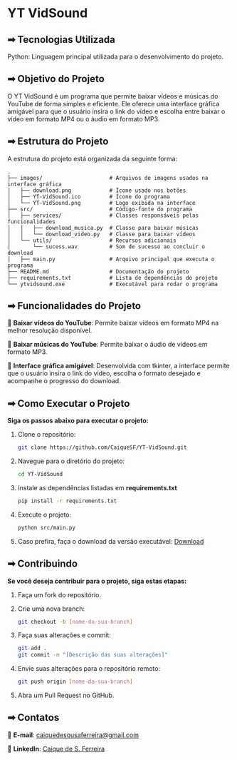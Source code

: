 # YT VidSound

## ➡ Tecnologias Utilizada

Python: Linguagem principal utilizada para o desenvolvimento do projeto.

## ➡ Objetivo do Projeto

O YT VidSound é um programa que permite baixar vídeos e músicas do YouTube de forma simples e eficiente. Ele oferece uma interface gráfica amigável para que o usuário insira o link do vídeo e escolha entre baixar o vídeo em formato MP4 ou o áudio em formato MP3.

## ➡ Estrutura do Projeto

A estrutura do projeto está organizada da seguinte forma:

```
.
├── images/                     # Arquivos de imagens usados na interface gráfica
│   ├── download.png            # Ícone usado nos botões
│   ├── YT-VidSound.ico         # Ícone do programa
│   └── YT-VidSound.png         # Logo exibida na interface
├── src/                        # Código-fonte do programa
│   ├── services/               # Classes responsáveis pelas funcionalidades
│   │   ├── download_musica.py  # Classe para baixar músicas
│   │   └── download_video.py   # Classe para baixar vídeos
│   └── utils/                  # Recursos adicionais
│       └── sucess.wav          # Som de sucesso ao concluir o download
│   ├── main.py                 # Arquivo principal que executa o programa
├── README.md                   # Documentação do projeto
├── requirements.txt            # Lista de dependências do projeto
└── ytvidsound.exe              # Executável para rodar o programa
```

## ➡ Funcionalidades do Projeto

🔹 **Baixar vídeos do YouTube**: Permite baixar vídeos em formato MP4 na melhor resolução disponível.

🔹 **Baixar músicas do YouTube**: Permite baixar o áudio de vídeos em formato MP3.

🔹 **Interface gráfica amigável**: Desenvolvida com tkinter, a interface permite que o usuário insira o link do vídeo, escolha o formato desejado e acompanhe o progresso do download.

## ➡ Como Executar o Projeto

**Siga os passos abaixo para executar o projeto:**

1. Clone o repositório:

    ```bash
    git clone https://github.com/CaiqueSF/YT-VidSound.git
    ```

2. Navegue para o diretório do projeto:

    ```bash
    cd YT-VidSound
    ```

3. Instale as dependências listadas em **requirements.txt**

    ```bash
    pip install -r requirements.txt
    ```

4. Execute o projeto:

    ```bash
    python src/main.py
    ```

5. Caso prefira, faça o download da versão executável: [Download](https://github.com/CaiqueSF/YT-VidSound/releases/download/v2.0/ytvidsound.zip)

## ➡ Contribuindo

**Se você deseja contribuir para o projeto, siga estas etapas:**

1. Faça um fork do repositório.

2. Crie uma nova branch:

    ```bash
    git checkout -b [nome-da-sua-branch]
    ```

3. Faça suas alterações e commit:

    ```bash
    git add .
    git commit -m "[Descrição das suas alterações]"
    ```

4. Envie suas alterações para o repositório remoto:

    ```bash
    git push origin [nome-da-sua-branch]
    ```

5. Abra um Pull Request no GitHub.

## ➡ Contatos

🔹 **E-mail**: caiquedesousaferreira@gmail.com

🔹 **LinkedIn**: [Caíque de S. Ferreira](https://www.linkedin.com/in/ca%C3%ADque-de-s-ferreira-48105b18b/)
